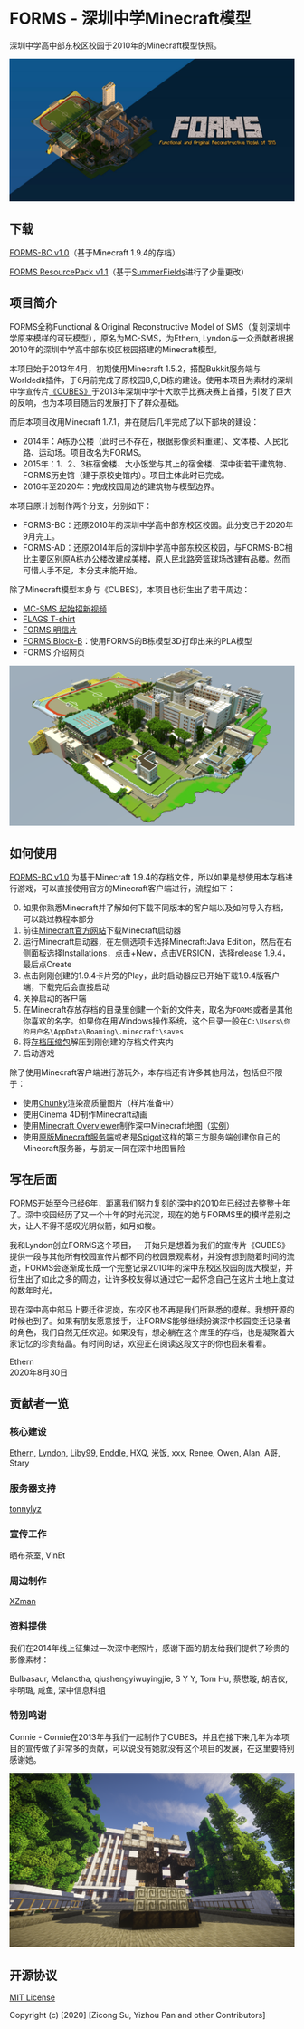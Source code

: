 # FORMS - 深圳中学Minecraft模型

深圳中学高中部东校区校园于2010年的Minecraft模型快照。

![FORMS Title](/assets/images/FORMS_Title.jpg)

## 下载

[FORMS-BC v1.0](/deliverables/FORMS-BC_v1.0.zip)（基于Minecraft 1.9.4的存档）

[FORMS ResourcePack v1.1](/deliverables/FORMS-ResourcePack_v1.1.zip)（基于[SummerFields](http://summerfields.info/)进行了少量更改）

## 项目简介

FORMS全称Functional & Original Reconstructive Model of SMS（复刻深圳中学原来模样的可玩模型），原名为MC-SMS，为Ethern, Lyndon与一众贡献者根据2010年的深圳中学高中部东校区校园搭建的Minecraft模型。

本项目始于2013年4月，初期使用Minecraft 1.5.2，搭配Bukkit服务端与Worldedit插件，于6月前完成了原校园B,C,D栋的建设。使用本项目为素材的深圳中学宣传片[《CUBES》](https://www.bilibili.com/video/BV1Fs411f7pA)于2013年深圳中学十大歌手比赛决赛上首播，引发了巨大的反响，也为本项目随后的发展打下了群众基础。

而后本项目改用Minecraft 1.7.1，并在随后几年完成了以下部块的建设：

- 2014年：A栋办公楼（此时已不存在，根据影像资料重建）、文体楼、人民北路、运动场。项目改名为FORMS。
- 2015年：1、2、3栋宿舍楼、大小饭堂与其上的宿舍楼、深中街若干建筑物、FORMS历史馆（建于原校史馆内）。项目主体此时已完成。
- 2016年至2020年：完成校园周边的建筑物与模型边界。

本项目原计划制作两个分支，分别如下：

- FORMS-BC：还原2010年的深圳中学高中部东校区校园。此分支已于2020年9月完工。
- FORMS-AD：还原2014年后的深圳中学高中部东校区校园，与FORMS-BC相比主要区别原A栋办公楼改建成美楼，原人民北路旁篮球场改建有品楼。然而可惜人手不足，本分支未能开始。

除了Minecraft模型本身与《CUBES》，本项目也衍生出了若干周边：

- [MC-SMS 起始招新视频](https://youtu.be/mUuambThDPo)
- [FLAGS T-shirt](/merchandises/FLAGS.md)
- [FORMS 明信片](/merchandises/FORMS_明信片.md)
- [FORMS Block-B](/merchandises/FORMS_Block-B.md)：使用FORMS的B栋模型3D打印出来的PLA模型
- FORMS 介绍网页

![FORMS一览图](/assets/images/FORMS_Overview.png)

## 如何使用

[FORMS-BC v1.0](/deliverables/FORMS-BC_v1.0.zip) 为基于Minecraft 1.9.4的存档文件，所以如果是想使用本存档进行游戏，可以直接使用官方的Minecraft客户端进行，流程如下：

0. 如果你熟悉Minecraft并了解如何下载不同版本的客户端以及如何导入存档，可以跳过教程本部分
1. 前往[Minecraft官方网站](https://www.minecraft.net)下载Minecraft启动器
2. 运行Minecraft启动器，在左侧选项卡选择Minecraft:Java Edition，然后在右侧面板选择Installations，点击+New，点击VERSION，选择release 1.9.4，最后点Create
3. 点击刚刚创建的1.9.4卡片旁的Play，此时启动器应已开始下载1.9.4版客户端，下载完后会直接启动
4. 关掉启动的客户端
5. 在Minecraft存放存档的目录里创建一个新的文件夹，取名为`FORMS`或者是其他你喜欢的名字。如果你在用Windows操作系统，这个目录一般在`C:\Users\你的用户名\AppData\Roaming\.minecraft\saves`
6. 将[存档压缩包](about:blank;)解压到刚创建的存档文件夹内
7. 启动游戏

除了使用Minecraft客户端进行游玩外，本存档还有许多其他用法，包括但不限于：

- 使用[Chunky](https://chunky.llbit.se/)渲染高质量图片（样片准备中）
- 使用Cinema 4D制作Minecraft动画
- 使用[Minecraft Overviewer](https://github.com/overviewer/Minecraft-Overviewer/)制作深中Minecraft地图（[实例](http://ethern.me/forms-overviewer)）
- 使用[原版Minecraft服务端](https://www.minecraft.net/en-us/download/server)或者是[Spigot](https://spigotmc.org/)这样的第三方服务端创建你自己的Minecraft服务器，与朋友一同在深中地图冒险

## 写在后面

FORMS开始至今已经6年，距离我们努力复刻的深中的2010年已经过去整整十年了。深中校园经历了又一个十年的时光沉淀，现在的她与FORMS里的模样差别之大，让人不得不感叹光阴似箭，如月如梭。

我和Lyndon创立FORMS这个项目，一开始只是想着为我们的宣传片《CUBES》提供一段与其他所有校园宣传片都不同的校园景观素材，并没有想到随着时间的流逝，FORMS会逐渐成长成一个完整记录2010年的深中东校区校园的庞大模型，并衍生出了如此之多的周边，让许多校友得以通过它一起怀念自己在这片土地上度过的数年时光。

现在深中高中部马上要迁往泥岗，东校区也不再是我们所熟悉的模样。我想开源的时候也到了。如果有朋友愿意接手，让FORMS能够继续扮演深中校园变迁记录者的角色，我们自然无任欢迎。如果没有，想必躺在这个库里的存档，也是凝聚着大家记忆的珍贵结晶。有时间的话，欢迎正在阅读这段文字的你也回来看看。

Ethern  
2020年8月30日

## 贡献者一览

### 核心建设

[Ethern](https://github.com/ethernoy), [Lyndon](http://lyndonsfolio.wordpress.com), [Liby99](https://github.com/Liby99), [Enddle](https://github.com/Enddle), HXQ, 米饭, xxx, Renee, Owen, Alan, A哥, Stary

### 服务器支持

[tonnylyz](https://github.com/tonnylyz)

### 宣传工作

晒布茶室, VinEt

### 周边制作

[XZman](http://github.com/XZman)

### 资料提供

我们在2014年线上征集过一次深中老照片，感谢下面的朋友给我们提供了珍贵的影像素材：

Bulbasaur, Melanctha, qiushengyiwuyingjie, S Y Y, Tom Hu, 蔡懋璇, 胡洁仪, 李明璐, 咸鱼, 深中信息科组

### 特别鸣谢

Connie - Connie在2013年与我们一起制作了CUBES，并且在接下来几年为本项目的宣传做了非常多的贡献，可以说没有她就没有这个项目的发展，在这里要特别感谢她。

![FORMS Wallpaper](/assets/images/FORMS_Wallpaper.png)

## 开源协议

[MIT License](/LICENSE)

Copyright (c) [2020] [Zicong Su, Yizhou Pan and other Contributors]
